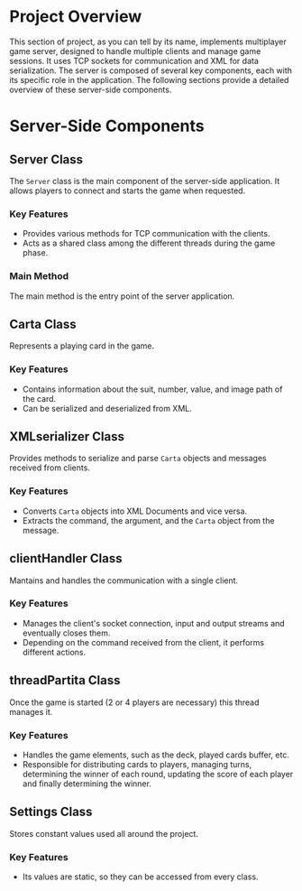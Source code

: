 # Project Overview

This section of project, as you can tell by its name, implements multiplayer game server, designed to handle multiple clients and manage game sessions. It uses TCP sockets for communication and XML for data serialization. The server is composed of several key components, each with its specific role in the application. The following sections provide a detailed overview of these server-side components.

# Server-Side Components

## Server Class

The `Server` class is the main component of the server-side application. It allows players to connect and starts the game when requested.

### Key Features

- Provides various methods for TCP communication with the clients.
- Acts as a shared class among the different threads during the game phase.

### Main Method

The main method is the entry point of the server application.

## Carta Class

Represents a playing card in the game.

### Key Features

- Contains information about the suit, number, value, and image path of the card.
- Can be serialized and deserialized from XML.

## XMLserializer Class

Provides methods to serialize and parse `Carta` objects and messages received from clients.

### Key Features

- Converts `Carta` objects into XML Documents and vice versa.
- Extracts the command, the argument, and the `Carta` object from the message.

## clientHandler Class

Mantains and handles the communication with a single client.

### Key Features

- Manages the client's socket connection, input and output streams and eventually closes them.
- Depending on the command received from the client, it performs different actions.

## threadPartita Class

Once the game is started (2 or 4 players are necessary) this thread manages it.

### Key Features

- Handles the game elements, such as the deck, played cards buffer, etc.
- Responsible for distributing cards to players, managing turns, determining the winner of each round, updating the score of each player and finally determining the winner.

## Settings Class

Stores constant values used all around the project.

### Key Features

- Its values are static, so they can be accessed from every class.